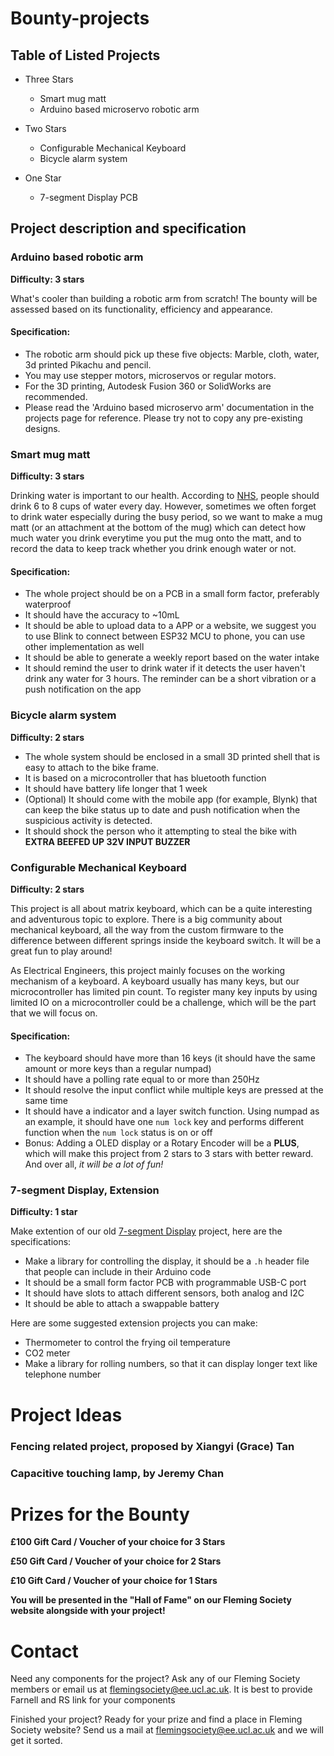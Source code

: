# Bounty-projects

## Table of Listed Projects

- Three Stars
  - Smart mug matt
  - Arduino based microservo robotic arm
- Two Stars
  - Configurable Mechanical Keyboard
  - Bicycle alarm system

- One Star
  - 7-segment Display PCB

## Project description and specification

### Arduino based robotic arm

**Difficulty: 3 stars**

What's cooler than building a robotic arm from scratch! The bounty will be assessed based on its functionality, efficiency and appearance.

#### Specification:

- The robotic arm should pick up these five objects: Marble, cloth, water, 3d printed Pikachu and pencil.
- You may use stepper motors, microservos or regular motors.
- For the 3D printing, Autodesk Fusion 360 or SolidWorks are recommended.
- Please read the 'Arduino based microservo arm' documentation in the projects page for reference. Please try not to copy any pre-existing designs.

### Smart mug matt

**Difficulty: 3 stars**

Drinking water is important to our health. According to [NHS](https://www.nhs.uk/live-well/eat-well/food-guidelines-and-food-labels/water-drinks-nutrition/), people should drink 6 to 8 cups of water every day. However, sometimes we often forget to drink water especially during the busy period, so we want to make a mug matt (or an attachment at the bottom of the mug) which can detect how much water you drink everytime you put the mug onto the matt, and to record the data to keep track whether you drink enough water or not.

#### Specification:

- The whole project should be on a PCB in a small form factor, preferably waterproof
- It should have the accuracy to ~10mL
- It should be able to upload data to a APP or a website, we suggest you to use Blink to connect between ESP32 MCU to phone, you can use other implementation as well
- It should be able to generate a weekly report based on the water intake
- It should remind the user to drink water if it detects the user haven't drink any water for 3 hours. The reminder can be a short vibration or a push notification on the app

### Bicycle alarm system

**Difficulty: 2 stars**

- The whole system should be enclosed in a small 3D printed shell that is easy to attach to the bike frame.
- It is based on a microcontroller that has bluetooth function
- It should have battery life longer that 1 week
- (Optional) It should come with the mobile app (for example, Blynk) that can keep the bike status up to date and push notification when the suspicious activity is detected.
- It should shock the person who it attempting to steal the bike with **EXTRA BEEFED UP 32V INPUT BUZZER**



### Configurable Mechanical Keyboard

**Difficulty: 2 stars**

This project is all about matrix keyboard, which can be a quite interesting and adventurous topic to explore. There is a big community about mechanical keyboard, all the way from the custom firmware to the difference between different springs inside the keyboard switch. It will be a great fun to play around!

As Electrical Engineers, this project mainly focuses on the working mechanism of a keyboard. A keyboard usually has many keys, but our microcontroller has limited pin count. To register many key inputs by using limited IO on a microcontroller could be a challenge, which will be the part that we will focus on.

#### Specification:

- The keyboard should have more than 16 keys (it should have the same amount or more keys than a regular numpad)
- It should have a polling rate equal to or more than 250Hz
- It should resolve the input conflict while multiple keys are pressed at the same time
- It should have a indicator and a layer switch function. Using numpad as an example, it should have one `num lock` key and performs different function when the `num lock` status is on or off
- Bonus: Adding a OLED display or a Rotary Encoder will be a **PLUS**, which will make this project from 2 stars to 3 stars with better reward. And over all, *it will be a lot of fun!*

### 7-segment Display, Extension

**Difficulty: 1 star**

Make extention of our old [7-segment Display](https://github.com/Fleming-Society/7-Segment-Display-Project) project, here are the specifications:

- Make a library for controlling the display, it should be a `.h` header file that people can include in their Arduino code
- It should be a small form factor PCB with programmable USB-C port
- It should have slots to attach different sensors, both analog and I2C
- It should be able to attach a swappable battery

Here are some suggested extension projects you can make:

- Thermometer to control the frying oil temperature
- CO2 meter
- Make a library for rolling numbers, so that it can display longer text like telephone number


# Project Ideas

### Fencing related project, proposed by Xiangyi (Grace) Tan

### Capacitive touching lamp, by Jeremy Chan



# Prizes for the Bounty

**£100 Gift Card / Voucher of your choice for 3 Stars**

**£50 Gift Card / Voucher of your choice for 2 Stars**

**£10 Gift Card / Voucher of your choice for 1 Stars**

**You will be presented in the "Hall of Fame" on our Fleming Society website alongside with your project!**

# Contact

Need any components for the project? Ask any of our Fleming Society members or email us at flemingsociety@ee.ucl.ac.uk. It is best to provide Farnell and RS link for your components

Finished your project? Ready for your prize and find a place in Fleming Society website? Send us a mail at flemingsociety@ee.ucl.ac.uk and we will get it sorted. 

